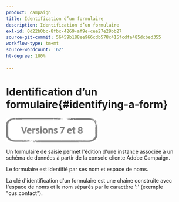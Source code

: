 ```yaml
---
product: campaign
title: Identification d’un formulaire
description: Identification d’un formulaire
exl-id: 0d22b0bc-8fbc-4269-af9e-cee27e29bb27
source-git-commit: 56459b188ee966cdb578c415fcdfa485dcbed355
workflow-type: tm+mt
source-wordcount: '62'
ht-degree: 100%

---
```


# Identification d’un formulaire{#identifying-a-form}

![](../../assets/common.svg)

Un formulaire de saisie permet l&#39;édition d&#39;une instance associée à un schéma de données à partir de la console cliente Adobe Campaign.

Le formulaire est identifié par ses nom et espace de noms.

La clé d&#39;identification d&#39;un formulaire est une chaîne construite avec l&#39;espace de noms et le nom séparés par le caractère &#39;:&#39; (exemple &quot;cus:contact&quot;).
